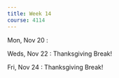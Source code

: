 ```yaml
---
title: Week 14
course: 4114
---
```


Mon, Nov 20
:

Weds, Nov 22
: Thanksgiving Break!

Fri, Nov 24
: Thanksgiving Break!
